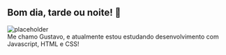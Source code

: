 ## Bom dia, tarde ou noite! :wave:
![placeholder](https://via.placeholder.com/150.png)
<br>
Me chamo Gustavo, e atualmente estou estudando desenvolvimento com Javascript, HTML e CSS!
